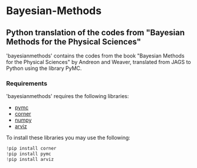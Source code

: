 # Bayesian-Methods
## Python translation of the codes from "Bayesian Methods for the Physical Sciences"
'bayesianmethods' contains the codes from the book "Bayesian Methods for the Physical Sciences" by Andreon and Weaver, translated from JAGS to Python using the library PyMC.

### Requirements
'bayesianmethods' requires the following libraries:
-  [pymc](https://www.pymc.io/)
-  [corner](https://corner.readthedocs.io/en/latest/)
-  [numpy](https://numpy.org/)
-  [arviz](https://python.arviz.org/)

To install these libraries you may use the following:

```Python
!pip install corner
!pip install pymc
!pip install arviz
```
